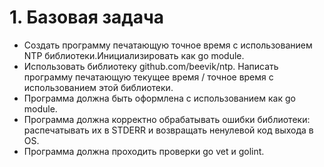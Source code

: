 # 1. Базовая задача

- Создать программу печатающую точное время с использованием NTP библиотеки.Инициализировать как go module.
- Использовать библиотеку github.com/beevik/ntp. Написать программу печатающую текущее время / точное время с использованием этой библиотеки.
- Программа должна быть оформлена с использованием как go module.
- Программа должна корректно обрабатывать ошибки библиотеки: распечатывать их в STDERR и возвращать ненулевой код выхода в OS.
- Программа должна проходить проверки go vet и golint.
